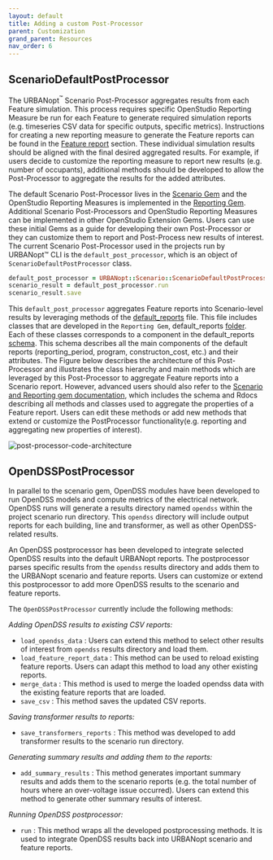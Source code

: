 ```yaml
---
layout: default
title: Adding a custom Post-Processor
parent: Customization
grand_parent: Resources
nav_order: 6
---
```


## ScenarioDefaultPostProcessor

The URBANopt<sup>&trade;</sup> Scenario Post-Processor aggregates results from each Feature simulation. This process requires specific OpenStudio Reporting Measure be run for each Feature to generate required simulation reports (e.g. timeseries CSV data for specific outputs, specific metrics). Instructions for creating a new reporting measure to generate the Feature reports can be found in the [Feature report](feature_reports.md) section. These individual simulation results should be aligned with the final desired aggregated results. For example, if users decide to customize the reporting measure to report new results (e.g. number of occupants), additional methods should be developed to allow the Post-Processor to aggregate the results for the added attributes.

The default Scenario Post-Processor lives in the [Scenario Gem](https://github.com/urbanopt/urbanopt-scenario-gem) and the OpenStudio Reporting Measures is implemented in the [Reporting Gem](https://github.com/urbanopt/urbanopt-reporting-gem). Additional Scenario Post-Processors and OpenStudio Reporting Measures can be implemented in other OpenStudio Extension Gems. Users can use these initial Gems as a guide for developing their own Post-Processor or they can customize them to report and Post-Process new results of interest. The current Scenario Post-Processor used in the projects run by URBANopt™ CLI is the `default_post_processor`, which is an object of `ScenarioDefaultPostProcessor` class.

```ruby
default_post_processor = URBANopt::Scenario::ScenarioDefaultPostProcessor.new(baseline_scenario)
scenario_result = default_post_processor.run
scenario_result.save
```

This `default_post_processor` aggregates Feature reports into Scenario-level results by leveraging methods of the [default_reports](https://github.com/urbanopt/urbanopt-scenario-gem/blob/master/lib/urbanopt/scenario/default_reports.rb) file. This file includes classes that are developed in the `Reporting Gem`, default_reports [folder](https://github.com/urbanopt/urbanopt-reporting-gem/tree/develop/lib/urbanopt/reporting/default_reports). Each of these classes corresponds to a component in the default_reports [schema](https://github.com/urbanopt/urbanopt-reporting-gem/blob/develop/lib/urbanopt/reporting/default_reports/schema/scenario_schema.json). This schema describes all the main components of the default reports (reporting_period, program, constructon_cost, etc.) and their attributes. The Figure below describes the architecture of this Post-Processor and illustrates the class hierarchy and main methods which are leveraged by this Post-Processor to aggregate Feature reports into a Scenario report. However, advanced users should also refer to the [Scenario and Reporting gem documentation](../technical_documentation), which includes the schema and Rdocs describing all methods and classes used to aggregate the properties of a Feature report. Users can edit these methods or add new methods that extend or customize the PostProcessor functionality(e.g. reporting and aggregating new properties of interest).

![post-processor-code-architecture](../../doc_files/PostProcessor_code_architecture.jpg)


## OpenDSSPostProcessor

In parallel to the scenario gem, OpenDSS modules have been developed to run OpenDSS models and compute metrics of the electrical network. OpenDSS runs will generate a results directory named `opendss` within the project scenario run directory. This `opendss` directory will include output reports for each building, line and transformer, as well as other OpenDSS-related results.

An OpenDSS postprocessor has been developed to integrate selected OpenDSS results into the default URBANopt reports. The postprocessor parses specific results from the `opendss` results directory and adds them to the URBANopt scenario and feature reports. Users can customize or extend this postprocessor to add more OpenDSS results to the scenario and feature reports.

The `OpenDSSPostProcessor` currently include the following methods:

*Adding OpenDSS results to existing CSV reports:*
- `load_opendss_data` : Users can extend this method to select other results of interest from `opendss` results directory and load them.
- `load_feature_report_data` : This method can be used to reload existing feature reports. Users can adapt this method to load any other existing reports.
- `merge_data` : This method is used to merge the loaded opendss data with the existing feature reports that are loaded.
- `save_csv` : This method saves the updated CSV reports.

*Saving transformer results to reports:*
- `save_transformers_reports` : This method was developed to add transformer results to the scenario run directory.

*Generating summary results and adding them to the reports:*
- `add_summary_results` : This method generates important summary results and adds them to the scenario reports (e.g. the total number of hours where an over-voltage issue occurred). Users can extend this method to generate other summary results of interest.

*Running OpenDSS postprocessor:*
- `run` : This method wraps all the developed postprocessing methods. It is used to integrate OpenDSS results back into URBANopt scenario and feature reports.
